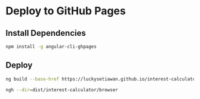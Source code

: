 # Deploy to GitHub Pages

## Install Dependencies
```bash
npm install -g angular-cli-ghpages
```

## Deploy

```bash
ng build --base-href https://luckysetiawan.github.io/interest-calculator/
```

```bash
ngh --dir=dist/interest-calculator/browser
```